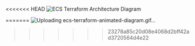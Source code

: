 <<<<<<< HEAD
![ECS Terraform Architecture Diagram](./ecs-terraform-animated-diagram.gif)

=======
![Uploading ecs-terraform-animated-diagram.gif…]()
>>>>>>> 23278a85c20d08e4068d2bff42ad3720564d4e22
